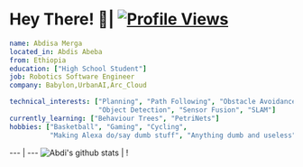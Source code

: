 # Hey There! 👋| [![Profile Views](https://gpvc.arturio.dev/abdimk)](https://github.com/abdimk)

```yaml
name: Abdisa Merga
located_in: Abdis Abeba
from: Ethiopia
education: ["High School Student"]
job: Robotics Software Engineer
company: Babylon,UrbanAI,Arc_Cloud

technical_interests: ["Planning", "Path Following", "Obstacle Avoidance", 
                      "Object Detection", "Sensor Fusion", "SLAM"]
currently_learning: ["Behaviour Trees", "PetriNets"]
hobbies: ["Basketball", "Gaming", "Cycling",
          "Making Alexa do/say dumb stuff", "Anything dumb and useless"]

```

<!--
![Languages](https://github-readme-stats.vercel.app/api/top-langs/?username=abdimk&theme=merko&layout=compact)

-->
 --- | ---
![Abdi's github stats](https://github-readme-stats.vercel.app/api?username=abdimk&show_icons=true&theme=radical&include_all_commits=true) | !

<!--
**abdimk/abdimk** is a ✨ _special_ ✨ repository because its `README.md` (this file) appears on your GitHub profile.

Here are some ideas to get you started:

- 🔭 I’m currently working on ...
- 🌱 I’m currently learning ...
- 👯 I’m looking to collaborate on ...
- 🤔 I’m looking for help with ...
- 💬 Ask me about ...
- 📫 How to reach me: ...
- 😄 Pronouns: ...
- ⚡ Fun fact: ...
--><!--END_SECTION:waka-->

